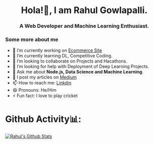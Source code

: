 <h1 align="center">Hola!👋, I am Rahul Gowlapalli.</h1>
<h3 align="center">A Web Developer and Machine Learning Enthusiast.</h3>


### Some more about me

- 🔭 I’m currently working on [Ecommerce Site](https://github.com/rahulg009/Ecommerce-site-Node)
- 🌱 I’m currently learning DL, Competitive Coding.
- 👯 I’m looking to collaborate on Projects and Hacathons.
- 🤔 I’m looking for help with Deployment of Deep Learning Projects.
- 💬 Ask me about **Node.js, Data Science and Machine Learning**.
- 📝 I post my articles on [Medium](https://medium.com/@rahulgowlapalli01)
- 📫 How to reach me: [Linkdin](https://www.linkedin.com/in/rahul-gowlapalli-40b78b1a5/)
- 😄 Pronouns: He/Him
- ⚡ Fun fact: I love to play cricket

# Github Activity📊:
<a href="https://github-readme-stats.rahulg009.vercel.app/api?username=rahulg009&show_icons=true&hide_border=true&count_private=true&include_all_commits=true&theme=radical">
<img align="center" alt="Rahul's Github Stats" src="https://github-readme-stats.rahulg009.vercel.app/api?username=rahulg009&show_icons=true&hide_border=true&count_private=true&include_all_commits=true&theme=radical" /></a>
